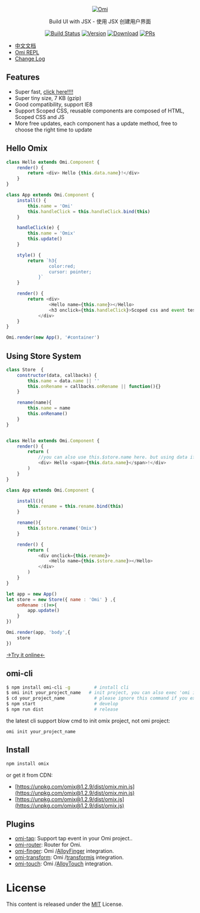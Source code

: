 <p align="center">
  <a href="##Omix"><img src="http://images2017.cnblogs.com/blog/105416/201708/105416-20170807145434955-1872305404.png" alt="Omi"></a>
</p>
<p align="center">
Build UI with JSX - 使用 JSX 创建用户界面
</p>
<p align="center">
  <a href="https://circleci.com/gh/AlloyTeam/omix/tree/master"><img src="https://img.shields.io/circleci/project/AlloyTeam/omix/master.svg" alt="Build Status"></a>
  <a href="https://www.npmjs.com/package/omix"><img src="https://img.shields.io/npm/v/omix.svg" alt="Version"></a>
  <a href="https://www.npmjs.com/package/omix"><img src="https://img.shields.io/npm/dm/omix.svg" alt="Download"></a>
  <a href="CONTRIBUTING.md"><img src="https://img.shields.io/badge/PRs-welcome-brightgreen.svg" alt="PRs"></a>
</p>


* [中文文档](./docs/README.md)
* [Omi REPL](https://alloyteam.github.io/omi/repl/)
* [Change Log](https://github.com/AlloyTeam/omi/blob/master/change-log.md)

## Features

* Super fast, [click here!!!!](https://alloyteam.github.io/omi/example/perfs)
* Super tiny size, 7 KB (gzip)
* Good compatibility, support IE8
* Support Scoped CSS, reusable components are composed of HTML, Scoped CSS and JS
* More free updates, each component has a update method, free to choose the right time to update

## Hello Omix 

``` js
class Hello extends Omi.Component {
    render() {
        return <div> Hello {this.data.name}!</div>
    }
}

class App extends Omi.Component {
    install() {
        this.name = 'Omi'
        this.handleClick = this.handleClick.bind(this)
    }

    handleClick(e) {
        this.name = 'Omix' 
        this.update()
    }

    style() {
        return `h3{
	            color:red;
	            cursor: pointer;
	        }`
    }

    render() {
        return <div>
	            <Hello name={this.name}></Hello>
	            <h3 onclick={this.handleClick}>Scoped css and event test! click me!</h3>
	        </div>
    }
}

Omi.render(new App(), '#container')
```

## Using Store System

```js
class Store  {
    constructor(data, callbacks) {
        this.name = data.name || ''
        this.onRename = callbacks.onRename || function(){}
    }

    rename(name){
        this.name = name
        this.onRename()
    }
}


class Hello extends Omi.Component {
    render() {
        return (
            //you can also use this.$store.name here. but using data if this is a pure component.
            <div> Hello <span>{this.data.name}</span>!</div>
        )
    }
}

class App extends Omi.Component {

    install(){
        this.rename = this.rename.bind(this)
    }

    rename(){
        this.$store.rename('Omix')
    }

    render() {
        return (
            <div onclick={this.rename}>
                <Hello name={this.$store.name}></Hello>
            </div>
        )
    }
}

let app = new App()
let store = new Store({ name : 'Omi' } ,{
    onRename :()=>{
        app.update()
    }
})

Omi.render(app, 'body',{
    store
})
```

[→Try it online←](https://alloyteam.github.io/omi/repl/redirect.html)

## omi-cli

```bash
$ npm install omi-cli -g         # install cli
$ omi init your_project_name   # init project, you can also exec 'omi init' in an empty folder
$ cd your_project_name           # please ignore this command if you executed 'omi init' in an empty folder
$ npm start                      # develop
$ npm run dist                   # release
```

the latest cli support blow cmd to init omix project, not omi project:

```
omi init your_project_name
```

## Install

``` bash
npm install omix
```

or get it from CDN:

* [https://unpkg.com/omix@1.2.9/dist/omix.min.js](https://unpkg.com/omix@1.2.9/dist/omix.min.js)
* [https://unpkg.com/omix@1.2.9/dist/omix.js](https://unpkg.com/omix@1.2.9/dist/omix.js)


## Plugins

* [omi-tap](https://github.com/AlloyTeam/omi/tree/master/plugins/omi-tap): Support tap event in your Omi project..
* [omi-router](https://github.com/AlloyTeam/omi/tree/master/plugins/omi-router): Router for Omi.
* [omi-finger](https://github.com/AlloyTeam/omi/tree/master/plugins/omi-finger): Omi /[AlloyFinger](https://github.com/AlloyTeam/AlloyFinger) integration.
* [omi-transform](https://github.com/AlloyTeam/omi/tree/master/plugins/omi-transform): Omi /[transformjs](https://alloyteam.github.io/AlloyTouch/transformjs/) integration.
* [omi-touch](https://github.com/AlloyTeam/omi/tree/master/plugins/omi-touch): Omi /[AlloyTouch](https://github.com/AlloyTeam/AlloyTouch) integration.

# License
This content is released under the [MIT](http://opensource.org/licenses/MIT) License.

